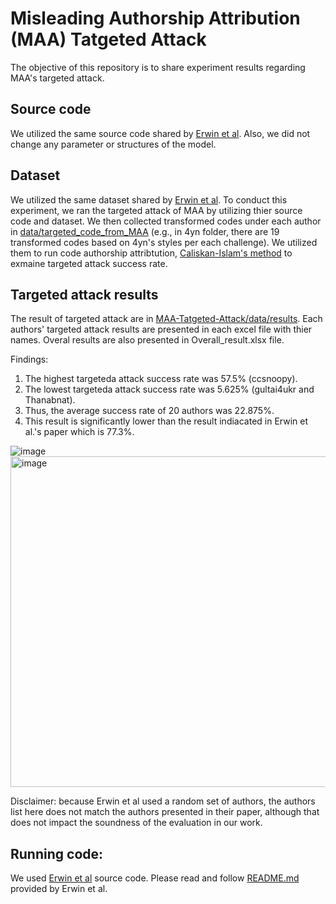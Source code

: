 # Misleading Authorship Attribution (MAA) Tatgeted Attack
The objective of this repository is to share experiment results regarding MAA's targeted attack.


## Source code
We utilized the same source code shared by [Erwin et al](https://github.com/EQuiw/code-imitator).
Also, we did not change any parameter or structures of the model.

## Dataset
We utilized the same dataset shared by [Erwin et al](https://github.com/EQuiw/code-imitator).
To conduct this experiment, we ran the targeted attack of MAA by utilizing thier source code and dataset.
We then collected transformed codes under each author in [data/targeted_code_from_MAA](https://github.com/codeAuthorship/MAA-Targeted-Attack/tree/main/data) (e.g., in 4yn folder, there are 19 transformed codes based on 4yn's styles per each challenge).
We utilized them to run code authorship attribtution, [Caliskan-Islam's method](https://www.usenix.org/conference/usenixsecurity15/technical-sessions/presentation/caliskan-islam) to exmaine targeted attack success rate.

## Targeted attack results 
The result of targeted attack are in [MAA-Tatgeted-Attack/data/results](https://github.com/soohyeonc/MAA-Tatgeted-Attack/tree/main/data/results).
Each authors' targeted attack results are presented in each excel file with thier names. 
Overal results are also presented in Overall_result.xlsx file.


Findings:


1. The highest targeteda attack success rate was 57.5% (ccsnoopy).
2. The lowest targeteda attack success rate was 5.625% (gultai4ukr and Thanabnat).
3. Thus, the average success rate of 20 authors was 22.875%.
4. This result is significantly lower than the result indiacated in Erwin et al.'s paper which is 77.3%.

![image](https://user-images.githubusercontent.com/90861697/235363326-b555e18c-5f42-4144-a208-c20b76d7e21f.png)
<img width="529" alt="image" src="https://user-images.githubusercontent.com/90861697/235363353-2de44ea8-3665-4782-a179-7b5df870f1b3.png">


Disclaimer: because Erwin et al used a random set of authors, the authors list here does not match the authors presented in their paper, although that does not impact the soundness of the evaluation in our work.


## Running code:
We used [Erwin et al](https://github.com/EQuiw/code-imitator) source code.
Please read and follow [README.md](https://github.com/codeAuthorship/MAA-Targeted-Attack/tree/main/src/code-imitator-master/src) provided by Erwin et al.


